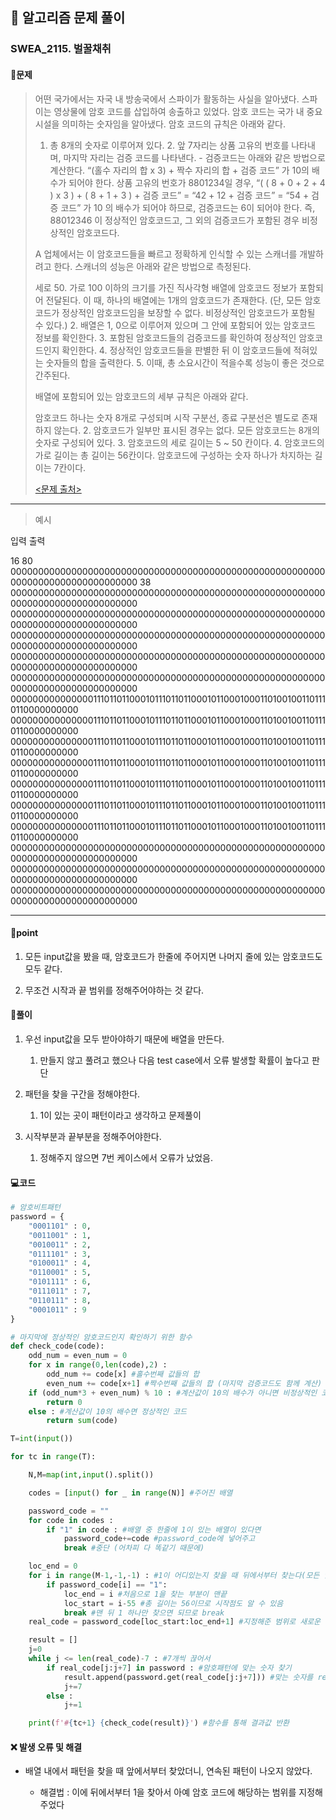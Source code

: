 ## 🐌 알고리즘 문제 풀이

### SWEA_2115. 벌꿀채취

#### 📒문제

> 어떤 국가에서는 자국 내 방송국에서 스파이가 활동하는 사실을 알아냈다. 스파이는 영상물에 암호 코드를 삽입하여 송출하고 있었다. 암호 코드는 국가 내 중요 시설을 의미하는 숫자임을 알아냈다. 암호 코드의 규칙은 아래와 같다.
>  
>
> 1. 총 8개의 숫자로 이루어져 있다.  2. 앞 7자리는 상품 고유의 번호를 나타내며, 마지막 자리는 검증 코드를 나타낸다.    - 검증코드는 아래와 같은 방법으로 계산한다.    “(홀수 자리의 합 x 3) + 짝수 자리의 합 + 검증 코드” 가 10의 배수가 되어야 한다.    상품 고유의 번호가 8801234일 경우,    “( ( 8 + 0 + 2 + 4 ) x 3 ) + ( 8 + 1 + 3 ) + 검증 코드”    = “42 + 12 + 검증 코드”    = “54 + 검증 코드” 가 10 의 배수가 되어야 하므로, 검증코드는 6이 되어야 한다.    즉, 88012346 이 정상적인 암호코드고, 그 외의 검증코드가 포함된 경우 비정상적인 암호코드다.
>
> 
>
> A 업체에서는 이 암호코드들을 빠르고 정확하게 인식할 수 있는 스캐너를 개발하려고 한다. 스캐너의 성능은 아래와 같은 방법으로 측정된다.
>  
>
> 세로 50. 가로 100 이하의 크기를 가진 직사각형 배열에 암호코드 정보가 포함되어 전달된다. 이 때, 하나의 배열에는 1개의 암호코드가 존재한다. (단, 모든 암호코드가 정상적인 암호코드임을 보장할 수 없다. 비정상적인 암호코드가 포함될 수 있다.)  2. 배열은 1, 0으로 이루어져 있으며 그 안에 포함되어 있는 암호코드 정보를 확인한다.  3. 포함된 암호코드들의 검증코드를 확인하여 정상적인 암호코드인지 확인한다.  4. 정상적인 암호코드들을 판별한 뒤 이 암호코드들에 적혀있는 숫자들의 합을 출력한다.  5. 이때, 총 소요시간이 적을수록 성능이 좋은 것으로 간주된다.
>
> 배열에 포함되어 있는 암호코드의 세부 규칙은 아래와 같다.
>  
>
> 암호코드 하나는 숫자 8개로 구성되며 시작 구분선, 종료 구분선은 별도로 존재하지 않는다.  2. 암호코드가 일부만 표시된 경우는 없다. 모든 암호코드는 8개의 숫자로 구성되어 있다.  3. 암호코드의 세로 길이는 5 ~ 50 칸이다.  4. 암호코드의 가로 길이는 총 길이는 56칸이다. 암호코드에 구성하는 숫자 하나가 차지하는 길이는 7칸이다.
>
> [<문제 출처>](https://swexpertacademy.com/main/code/problem/problemDetail.do?contestProbId=AV15FZuqAL4CFAYD&categoryId=AV15FZuqAL4CFAYD&categoryType=CODE&problemTitle=1240&orderBy=FIRST_REG_DATETIME&selectCodeLang=ALL&select-1=&pageSize=10&pageIndex=1&&&&&&&&&)



---

> 예시

입력																																																			출력 

16 80
00000000000000000000000000000000000000000000000000000000000000000000000000000000									38
00000000000000000000000000000000000000000000000000000000000000000000000000000000
00000000000000000000000000000000000000000000000000000000000000000000000000000000
00000000000000000000000000000000000000000000000000000000000000000000000000000000
00000000000000000000000000000000000000000000000000000000000000000000000000000000
00000000000000000000000000000000000000000000000000000000000000000000000000000000
00000000000000011101101100010111011011000101100010001101001001101110110000000000
00000000000000011101101100010111011011000101100010001101001001101110110000000000
00000000000000011101101100010111011011000101100010001101001001101110110000000000
00000000000000011101101100010111011011000101100010001101001001101110110000000000
00000000000000011101101100010111011011000101100010001101001001101110110000000000
00000000000000011101101100010111011011000101100010001101001001101110110000000000
00000000000000011101101100010111011011000101100010001101001001101110110000000000
00000000000000000000000000000000000000000000000000000000000000000000000000000000
00000000000000000000000000000000000000000000000000000000000000000000000000000000
00000000000000000000000000000000000000000000000000000000000000000000000000000000

----




#### 🚀point

1.  모든 input값을 봤을 때, 암호코드가 한줄에 주어지면 나머지 줄에 있는 암호코드도 모두 같다.

1. 무조건 시작과 끝 범위를 정해주어야하는 것 같다.

   


#### 🔎풀이

1. 우선 input값을 모두 받아야하기 때문에 배열을 만든다.
   1. 만들지 않고 풀려고 했으나 다음 test case에서 오류 발생할 확률이 높다고 판단

1. 패턴을 찾을 구간을 정해야한다.
   1. 1이 있는 곳이 패턴이라고 생각하고 문제풀이

1. 시작부분과 끝부분을 정해주어야한다.
   1. 정해주지 않으면 7번 케이스에서 오류가 났었음.





#### 💻코드

```python
# 암호비트패턴
password = {
    "0001101" : 0,
    "0011001" : 1,
    "0010011" : 2,
    "0111101" : 3,
    "0100011" : 4,
    "0110001" : 5,
    "0101111" : 6,
    "0111011" : 7,
    "0110111" : 8,
    "0001011" : 9
}

# 마지막에 정상적인 암호코드인지 확인하기 위한 함수
def check_code(code):
    odd_num = even_num = 0
    for x in range(0,len(code),2) :
        odd_num += code[x] #홀수번째 값들의 합
        even_num += code[x+1] #짝수번째 값들의 합 (마지막 검증코드도 함께 계산)
    if (odd_num*3 + even_num) % 10 : #계산값이 10의 배수가 아니면 비정상적인 코드
        return 0
    else : #계산값이 10의 배수면 정상적인 코드
        return sum(code)

T=int(input())

for tc in range(T):

    N,M=map(int,input().split())

    codes = [input() for _ in range(N)] #주어진 배열

    password_code = "" 
    for code in codes :
        if "1" in code : #배열 중 한줄에 1이 있는 배열이 있다면
            password_code+=code #password_code에 넣어주고
            break #중단 (어차피 다 똑같기 때문에)

    loc_end = 0
    for i in range(M-1,-1,-1) : #1이 어디있는지 찾을 때 뒤에서부터 찾는다(모든 암호패턴이 1로 끝나기 때문에)
        if password_code[i] == "1": 
            loc_end = i #처음으로 1을 찾는 부분이 맨끝
            loc_start = i-55 #총 길이는 56이므로 시작점도 알 수 있음
            break #맨 뒤 1 하나만 찾으면 되므로 break
    real_code = password_code[loc_start:loc_end+1] #지정해준 범위로 새로운 변수에 할당

    result = []
    j=0
    while j <= len(real_code)-7 : #7개씩 끊어서
        if real_code[j:j+7] in password : #암호패턴에 맞는 숫자 찾기
            result.append(password.get(real_code[j:j+7])) #맞는 숫자를 result에 넣어준다
            j+=7
        else :
            j+=1

    print(f'#{tc+1} {check_code(result)}') #함수를 통해 결과값 반환

```



#### ❌ 발생 오류 및 해결

- 배열 내에서 패턴을 찾을 때 앞에서부터 찾았더니, 연속된 패턴이 나오지 않았다. 

  - 해결법 : 이에 뒤에서부터 1을 찾아서 아예 암호 코드에 해당하는 범위를 지정해주었다
  
  

